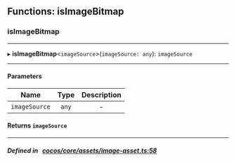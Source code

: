 ## Functions: isImageBitmap

### isImageBitmap


___
▸ **isImageBitmap**<`imageSource`\>(`imageSource: any`): `imageSource`
___


#### Parameters

| Name | Type | Description |
| :------: | :------: | :------: |
| `imageSource` | `any` | - |

#### Returns `imageSource` 
___


##### Defined in &nbsp;   [cocos/core/assets/image-asset.ts:58](https://github.com/cocos-creator/engine/blob/c7bf6b8a9/cocos/core/assets/image-asset.ts#L58)&nbsp;
